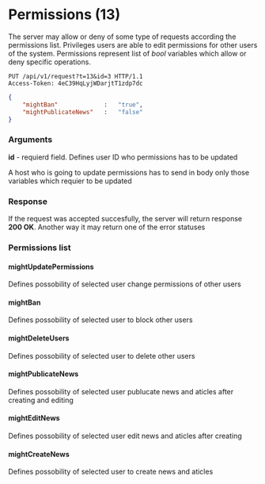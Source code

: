 # Permissions (13)
The server may allow or deny of some type of requests according the permissions list. Privileges users are able to edit permissions for other users of the system. Permissions represent list of *bool* variables which allow or deny specific operations. 
````
PUT /api/v1/request?t=13&id=3 HTTP/1.1
Access-Token: 4eC39HqLyjWDarjtT1zdp7dc
````
```` json
{
    "mightBan"             :   "true",
    "mightPublicateNews"   :   "false"
}
````

### Arguments
**id** - requierd field. Defines user ID who permissions has to be updated

A host who is going to update permissions has to send in body only those variables which requier to be updated 

### Response
If the request was accepted succesfully, the server will return response **200 OK**. Another way it may return one of the error statuses

### Permissions list
#### mightUpdatePermissions
Defines possobility of selected user change permissions of other users

#### mightBan
Defines possobility of selected user to block other users

#### mightDeleteUsers
Defines possobility of selected user to delete other users

#### mightPublicateNews
Defines possobility of selected user publucate news and aticles after creating and editing

#### mightEditNews
Defines possobility of selected user edit news and aticles after creating

#### mightCreateNews
Defines possobility of selected user to create news and aticles
